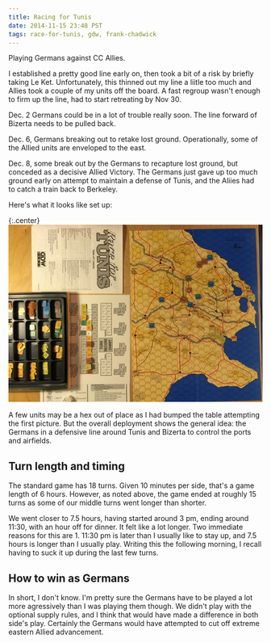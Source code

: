 ```yaml
---
title: Racing for Tunis
date: 2014-11-15 23:48 PST
tags: race-for-tunis, gdw, frank-chadwick
---
```


Playing Germans against CC Allies.

I established a pretty good line early on, then took a bit of a risk by
briefly taking Le Ket. Unfortunately, this thinned out my line a liitle
too much and Allies took a couple of my units off the board. A fast
regroup wasn't enough to firm up the line, had to start retreating by
Nov 30.

Dec. 2 Germans could be in a lot of trouble really soon. The line
forward of Bizerta needs to be pulled back.

Dec. 6, Germans breaking out to retake lost ground. Operationally, some
of the Allied units are enveloped to the east.

Dec. 8, some break out by the Germans to recapture lost ground, but
conceded as a decisive Allied Victory. The Germans just gave up too much
ground early on attempt to maintain a defense of Tunis, and the Aliies had
to catch a train back to Berkeley.

Here's what it looks like set up:

{:.center}
![Race for Tunis set up](/images/race_for_tunis_setup.jpg)

A few units may be a hex out of place as I had bumped the table
attempting the first picture. But the overall deployment shows the
general idea: the Germans in a defensive line around Tunis and Bizerta
to control the ports and airfields.

## Turn length and timing

The standard game has 18 turns. Given 10 minutes per side, that's a game
length of 6 hours.  However, as noted above, the game ended at roughly
15 turns as some of our middle turns went longer than shorter.

We went closer to 7.5 hours, having started around 3 pm, ending around
11:30, with an hour off for dinner.  It felt like a lot longer. Two
immediate reasons for this are 1. 11:30 pm is later than I usually like
to stay up, and 7.5 hours is longer than I usually play. Writing this
the following morning, I recall having to suck it up during the last few
turns.

## How to win as Germans

In short, I don't know. I'm pretty sure the Germans have to be played a
lot more agressively than I was playing them though. We didn't play with
the optional supply rules, and I think that would have made a difference
in both side's play. Certainly the Germans would have attempted to cut
off extreme eastern Allied advancement.
